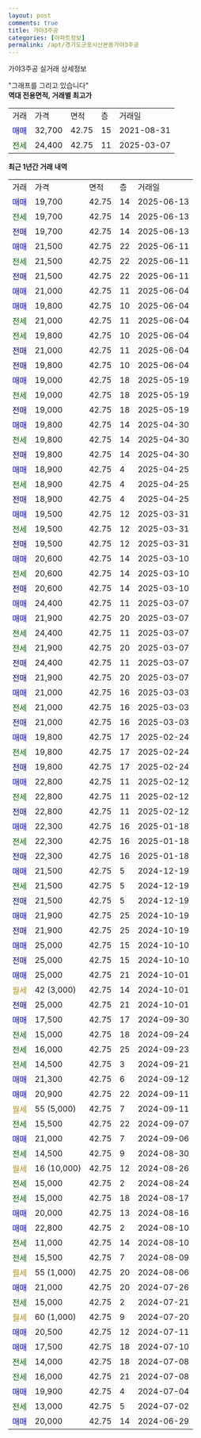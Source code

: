 ```yaml
---
layout: post
comments: true
title: 가야3주공
categories: [아파트정보]
permalink: /apt/경기도군포시산본동가야3주공
---
```


가야3주공 실거래 상세정보

<script type="text/javascript">
  google.charts.load('current', {'packages':['line', 'corechart']});
  google.charts.setOnLoadCallback(drawChart);

  function drawChart() {
    var data = new google.visualization.DataTable();
    data.addColumn('date', '거래일');
    data.addColumn('number', "매매");
    data.addColumn('number', "전세");
    data.addColumn('number', "전매");

    data.addRows([[new Date(Date.parse("2025-06-13")), 19700, null, null], [new Date(Date.parse("2025-06-13")), null, 19700, null], [new Date(Date.parse("2025-06-13")), null, null, 19700], [new Date(Date.parse("2025-06-11")), 21500, null, null], [new Date(Date.parse("2025-06-11")), null, 21500, null], [new Date(Date.parse("2025-06-11")), null, null, 21500], [new Date(Date.parse("2025-06-04")), 21000, null, null], [new Date(Date.parse("2025-06-04")), 19800, null, null], [new Date(Date.parse("2025-06-04")), null, 21000, null], [new Date(Date.parse("2025-06-04")), null, 19800, null], [new Date(Date.parse("2025-06-04")), null, null, 21000], [new Date(Date.parse("2025-06-04")), null, null, 19800], [new Date(Date.parse("2025-05-19")), 19000, null, null], [new Date(Date.parse("2025-05-19")), null, 19000, null], [new Date(Date.parse("2025-05-19")), null, null, 19000], [new Date(Date.parse("2025-04-30")), 19800, null, null], [new Date(Date.parse("2025-04-30")), null, 19800, null], [new Date(Date.parse("2025-04-30")), null, null, 19800], [new Date(Date.parse("2025-04-25")), 18900, null, null], [new Date(Date.parse("2025-04-25")), null, 18900, null], [new Date(Date.parse("2025-04-25")), null, null, 18900], [new Date(Date.parse("2025-03-31")), 19500, null, null], [new Date(Date.parse("2025-03-31")), null, 19500, null], [new Date(Date.parse("2025-03-31")), null, null, 19500], [new Date(Date.parse("2025-03-10")), 20600, null, null], [new Date(Date.parse("2025-03-10")), null, 20600, null], [new Date(Date.parse("2025-03-10")), null, null, 20600], [new Date(Date.parse("2025-03-07")), 24400, null, null], [new Date(Date.parse("2025-03-07")), 21900, null, null], [new Date(Date.parse("2025-03-07")), null, 24400, null], [new Date(Date.parse("2025-03-07")), null, 21900, null], [new Date(Date.parse("2025-03-07")), null, null, 24400], [new Date(Date.parse("2025-03-07")), null, null, 21900], [new Date(Date.parse("2025-03-03")), 21000, null, null], [new Date(Date.parse("2025-03-03")), null, 21000, null], [new Date(Date.parse("2025-03-03")), null, null, 21000], [new Date(Date.parse("2025-02-24")), 19800, null, null], [new Date(Date.parse("2025-02-24")), null, 19800, null], [new Date(Date.parse("2025-02-24")), null, null, 19800], [new Date(Date.parse("2025-02-12")), 22800, null, null], [new Date(Date.parse("2025-02-12")), null, 22800, null], [new Date(Date.parse("2025-02-12")), null, null, 22800], [new Date(Date.parse("2025-01-18")), 22300, null, null], [new Date(Date.parse("2025-01-18")), null, 22300, null], [new Date(Date.parse("2025-01-18")), null, null, 22300], [new Date(Date.parse("2024-12-19")), 21500, null, null], [new Date(Date.parse("2024-12-19")), null, 21500, null], [new Date(Date.parse("2024-12-19")), null, null, 21500], [new Date(Date.parse("2024-10-19")), 21900, null, null], [new Date(Date.parse("2024-10-19")), null, null, 21900], [new Date(Date.parse("2024-10-10")), 25000, null, null], [new Date(Date.parse("2024-10-10")), null, null, 25000], [new Date(Date.parse("2024-10-01")), 25000, null, null], [new Date(Date.parse("2024-10-01")), null, null, null], [new Date(Date.parse("2024-10-01")), null, null, 25000], [new Date(Date.parse("2024-09-30")), 17500, null, null], [new Date(Date.parse("2024-09-24")), null, 15000, null], [new Date(Date.parse("2024-09-23")), null, 16000, null], [new Date(Date.parse("2024-09-21")), null, 14500, null], [new Date(Date.parse("2024-09-12")), 21300, null, null], [new Date(Date.parse("2024-09-11")), 20900, null, null], [new Date(Date.parse("2024-09-11")), null, null, null], [new Date(Date.parse("2024-09-07")), null, 15500, null], [new Date(Date.parse("2024-09-06")), 21000, null, null], [new Date(Date.parse("2024-08-30")), null, 14500, null], [new Date(Date.parse("2024-08-26")), null, null, null], [new Date(Date.parse("2024-08-24")), null, 15000, null], [new Date(Date.parse("2024-08-17")), null, 15000, null], [new Date(Date.parse("2024-08-16")), 20000, null, null], [new Date(Date.parse("2024-08-10")), 22800, null, null], [new Date(Date.parse("2024-08-10")), null, 11000, null], [new Date(Date.parse("2024-08-09")), null, 15500, null], [new Date(Date.parse("2024-08-06")), null, null, null], [new Date(Date.parse("2024-07-26")), 21000, null, null], [new Date(Date.parse("2024-07-21")), null, 15000, null], [new Date(Date.parse("2024-07-20")), null, null, null], [new Date(Date.parse("2024-07-11")), 20500, null, null], [new Date(Date.parse("2024-07-10")), 17500, null, null], [new Date(Date.parse("2024-07-08")), null, 14000, null], [new Date(Date.parse("2024-07-08")), null, 16000, null], [new Date(Date.parse("2024-07-04")), 19900, null, null], [new Date(Date.parse("2024-07-02")), null, 13000, null], [new Date(Date.parse("2024-06-29")), 20000, null, null]]);

    var options = {
      hAxis: {
        format: 'yyyy/MM/dd'
      },    
      lineWidth: 0,
      pointsVisible: true,    
      title: '최근 1년간 유형별 실거래가 분포',
      legend: { position: 'bottom' }
    };

    var formatter = new google.visualization.NumberFormat({pattern:'###,###'} );
    formatter.format(data, 1);
    formatter.format(data, 2);
    
    setTimeout(function() {
        var chart = new google.visualization.LineChart(document.getElementById('columnchart_material'));
        chart.draw(data, (options));
        document.getElementById('loading').style.display = 'none';
    }, 200);
  }
</script>


<div id="loading" style="z-index:20; display: block; margin-left: 0px">"그래프를 그리고 있습니다"</div>
<div id="columnchart_material" style="width: 95%; margin-left: 0px; display: block"></div>
<!-- contents start -->
<b>역대 전용면적, 거래별 최고가</b>
<table class="sortable">
    <tr>
      <td>거래</td>
      <td>가격</td>
      <td>면적</td>
      <td>층</td>
      <td>거래일</td>
    </tr>
        <tr>
          <td><a style="color: blue">매매</a></td>
          <td>32,700</td>
          <td>42.75</td>
          <td>15</td>
          <td>2021-08-31</td>
        </tr>        
        <tr>
              <td><a style="color: darkgreen">전세</a></td>
              <td>24,400</td>
              <td>42.75</td>
              <td>11</td>
              <td>2025-03-07</td>
            </tr>        
    
</table>

<b>최근 1년간 거래 내역</b>

<table class="sortable">
    <tr>
      <td>거래</td>
      <td>가격</td>
      <td>면적</td>
      <td>층</td>
      <td>거래일</td>
    </tr>
    <tr>
      <td><a style="color: blue">매매</a></td>
      <td>19,700</td>
      <td>42.75</td>
      <td>14</td>
      <td>2025-06-13</td>
    </tr>          <tr>
      <td><a style="color: darkgreen">전세</a></td>
      <td>19,700</td>
      <td>42.75</td>
      <td>14</td>
      <td>2025-06-13</td>
    </tr>          <tr>
      <td><a style="color: darkblue">전매</a></td>
      <td>19,700</td>
      <td>42.75</td>
      <td>14</td>
      <td>2025-06-13</td>
    </tr>          <tr>
      <td><a style="color: blue">매매</a></td>
      <td>21,500</td>
      <td>42.75</td>
      <td>22</td>
      <td>2025-06-11</td>
    </tr>          <tr>
      <td><a style="color: darkgreen">전세</a></td>
      <td>21,500</td>
      <td>42.75</td>
      <td>22</td>
      <td>2025-06-11</td>
    </tr>          <tr>
      <td><a style="color: darkblue">전매</a></td>
      <td>21,500</td>
      <td>42.75</td>
      <td>22</td>
      <td>2025-06-11</td>
    </tr>          <tr>
      <td><a style="color: blue">매매</a></td>
      <td>21,000</td>
      <td>42.75</td>
      <td>11</td>
      <td>2025-06-04</td>
    </tr>          <tr>
      <td><a style="color: blue">매매</a></td>
      <td>19,800</td>
      <td>42.75</td>
      <td>10</td>
      <td>2025-06-04</td>
    </tr>          <tr>
      <td><a style="color: darkgreen">전세</a></td>
      <td>21,000</td>
      <td>42.75</td>
      <td>11</td>
      <td>2025-06-04</td>
    </tr>          <tr>
      <td><a style="color: darkgreen">전세</a></td>
      <td>19,800</td>
      <td>42.75</td>
      <td>10</td>
      <td>2025-06-04</td>
    </tr>          <tr>
      <td><a style="color: darkblue">전매</a></td>
      <td>21,000</td>
      <td>42.75</td>
      <td>11</td>
      <td>2025-06-04</td>
    </tr>          <tr>
      <td><a style="color: darkblue">전매</a></td>
      <td>19,800</td>
      <td>42.75</td>
      <td>10</td>
      <td>2025-06-04</td>
    </tr>          <tr>
      <td><a style="color: blue">매매</a></td>
      <td>19,000</td>
      <td>42.75</td>
      <td>18</td>
      <td>2025-05-19</td>
    </tr>          <tr>
      <td><a style="color: darkgreen">전세</a></td>
      <td>19,000</td>
      <td>42.75</td>
      <td>18</td>
      <td>2025-05-19</td>
    </tr>          <tr>
      <td><a style="color: darkblue">전매</a></td>
      <td>19,000</td>
      <td>42.75</td>
      <td>18</td>
      <td>2025-05-19</td>
    </tr>          <tr>
      <td><a style="color: blue">매매</a></td>
      <td>19,800</td>
      <td>42.75</td>
      <td>14</td>
      <td>2025-04-30</td>
    </tr>          <tr>
      <td><a style="color: darkgreen">전세</a></td>
      <td>19,800</td>
      <td>42.75</td>
      <td>14</td>
      <td>2025-04-30</td>
    </tr>          <tr>
      <td><a style="color: darkblue">전매</a></td>
      <td>19,800</td>
      <td>42.75</td>
      <td>14</td>
      <td>2025-04-30</td>
    </tr>          <tr>
      <td><a style="color: blue">매매</a></td>
      <td>18,900</td>
      <td>42.75</td>
      <td>4</td>
      <td>2025-04-25</td>
    </tr>          <tr>
      <td><a style="color: darkgreen">전세</a></td>
      <td>18,900</td>
      <td>42.75</td>
      <td>4</td>
      <td>2025-04-25</td>
    </tr>          <tr>
      <td><a style="color: darkblue">전매</a></td>
      <td>18,900</td>
      <td>42.75</td>
      <td>4</td>
      <td>2025-04-25</td>
    </tr>          <tr>
      <td><a style="color: blue">매매</a></td>
      <td>19,500</td>
      <td>42.75</td>
      <td>12</td>
      <td>2025-03-31</td>
    </tr>          <tr>
      <td><a style="color: darkgreen">전세</a></td>
      <td>19,500</td>
      <td>42.75</td>
      <td>12</td>
      <td>2025-03-31</td>
    </tr>          <tr>
      <td><a style="color: darkblue">전매</a></td>
      <td>19,500</td>
      <td>42.75</td>
      <td>12</td>
      <td>2025-03-31</td>
    </tr>          <tr>
      <td><a style="color: blue">매매</a></td>
      <td>20,600</td>
      <td>42.75</td>
      <td>14</td>
      <td>2025-03-10</td>
    </tr>          <tr>
      <td><a style="color: darkgreen">전세</a></td>
      <td>20,600</td>
      <td>42.75</td>
      <td>14</td>
      <td>2025-03-10</td>
    </tr>          <tr>
      <td><a style="color: darkblue">전매</a></td>
      <td>20,600</td>
      <td>42.75</td>
      <td>14</td>
      <td>2025-03-10</td>
    </tr>          <tr>
      <td><a style="color: blue">매매</a></td>
      <td>24,400</td>
      <td>42.75</td>
      <td>11</td>
      <td>2025-03-07</td>
    </tr>          <tr>
      <td><a style="color: blue">매매</a></td>
      <td>21,900</td>
      <td>42.75</td>
      <td>20</td>
      <td>2025-03-07</td>
    </tr>          <tr>
      <td><a style="color: darkgreen">전세</a></td>
      <td>24,400</td>
      <td>42.75</td>
      <td>11</td>
      <td>2025-03-07</td>
    </tr>          <tr>
      <td><a style="color: darkgreen">전세</a></td>
      <td>21,900</td>
      <td>42.75</td>
      <td>20</td>
      <td>2025-03-07</td>
    </tr>          <tr>
      <td><a style="color: darkblue">전매</a></td>
      <td>24,400</td>
      <td>42.75</td>
      <td>11</td>
      <td>2025-03-07</td>
    </tr>          <tr>
      <td><a style="color: darkblue">전매</a></td>
      <td>21,900</td>
      <td>42.75</td>
      <td>20</td>
      <td>2025-03-07</td>
    </tr>          <tr>
      <td><a style="color: blue">매매</a></td>
      <td>21,000</td>
      <td>42.75</td>
      <td>16</td>
      <td>2025-03-03</td>
    </tr>          <tr>
      <td><a style="color: darkgreen">전세</a></td>
      <td>21,000</td>
      <td>42.75</td>
      <td>16</td>
      <td>2025-03-03</td>
    </tr>          <tr>
      <td><a style="color: darkblue">전매</a></td>
      <td>21,000</td>
      <td>42.75</td>
      <td>16</td>
      <td>2025-03-03</td>
    </tr>          <tr>
      <td><a style="color: blue">매매</a></td>
      <td>19,800</td>
      <td>42.75</td>
      <td>17</td>
      <td>2025-02-24</td>
    </tr>          <tr>
      <td><a style="color: darkgreen">전세</a></td>
      <td>19,800</td>
      <td>42.75</td>
      <td>17</td>
      <td>2025-02-24</td>
    </tr>          <tr>
      <td><a style="color: darkblue">전매</a></td>
      <td>19,800</td>
      <td>42.75</td>
      <td>17</td>
      <td>2025-02-24</td>
    </tr>          <tr>
      <td><a style="color: blue">매매</a></td>
      <td>22,800</td>
      <td>42.75</td>
      <td>11</td>
      <td>2025-02-12</td>
    </tr>          <tr>
      <td><a style="color: darkgreen">전세</a></td>
      <td>22,800</td>
      <td>42.75</td>
      <td>11</td>
      <td>2025-02-12</td>
    </tr>          <tr>
      <td><a style="color: darkblue">전매</a></td>
      <td>22,800</td>
      <td>42.75</td>
      <td>11</td>
      <td>2025-02-12</td>
    </tr>          <tr>
      <td><a style="color: blue">매매</a></td>
      <td>22,300</td>
      <td>42.75</td>
      <td>16</td>
      <td>2025-01-18</td>
    </tr>          <tr>
      <td><a style="color: darkgreen">전세</a></td>
      <td>22,300</td>
      <td>42.75</td>
      <td>16</td>
      <td>2025-01-18</td>
    </tr>          <tr>
      <td><a style="color: darkblue">전매</a></td>
      <td>22,300</td>
      <td>42.75</td>
      <td>16</td>
      <td>2025-01-18</td>
    </tr>          <tr>
      <td><a style="color: blue">매매</a></td>
      <td>21,500</td>
      <td>42.75</td>
      <td>5</td>
      <td>2024-12-19</td>
    </tr>          <tr>
      <td><a style="color: darkgreen">전세</a></td>
      <td>21,500</td>
      <td>42.75</td>
      <td>5</td>
      <td>2024-12-19</td>
    </tr>          <tr>
      <td><a style="color: darkblue">전매</a></td>
      <td>21,500</td>
      <td>42.75</td>
      <td>5</td>
      <td>2024-12-19</td>
    </tr>          <tr>
      <td><a style="color: blue">매매</a></td>
      <td>21,900</td>
      <td>42.75</td>
      <td>25</td>
      <td>2024-10-19</td>
    </tr>          <tr>
      <td><a style="color: darkblue">전매</a></td>
      <td>21,900</td>
      <td>42.75</td>
      <td>25</td>
      <td>2024-10-19</td>
    </tr>          <tr>
      <td><a style="color: blue">매매</a></td>
      <td>25,000</td>
      <td>42.75</td>
      <td>15</td>
      <td>2024-10-10</td>
    </tr>          <tr>
      <td><a style="color: darkblue">전매</a></td>
      <td>25,000</td>
      <td>42.75</td>
      <td>15</td>
      <td>2024-10-10</td>
    </tr>          <tr>
      <td><a style="color: blue">매매</a></td>
      <td>25,000</td>
      <td>42.75</td>
      <td>21</td>
      <td>2024-10-01</td>
    </tr>          <tr>
      <td><a style="color: darkgoldenrod">월세</a></td>
      <td>42 (3,000)</td>
      <td>42.75</td>
      <td>14</td>
      <td>2024-10-01</td>
    </tr>          <tr>
      <td><a style="color: darkblue">전매</a></td>
      <td>25,000</td>
      <td>42.75</td>
      <td>21</td>
      <td>2024-10-01</td>
    </tr>          <tr>
      <td><a style="color: blue">매매</a></td>
      <td>17,500</td>
      <td>42.75</td>
      <td>17</td>
      <td>2024-09-30</td>
    </tr>          <tr>
      <td><a style="color: darkgreen">전세</a></td>
      <td>15,000</td>
      <td>42.75</td>
      <td>18</td>
      <td>2024-09-24</td>
    </tr>          <tr>
      <td><a style="color: darkgreen">전세</a></td>
      <td>16,000</td>
      <td>42.75</td>
      <td>25</td>
      <td>2024-09-23</td>
    </tr>          <tr>
      <td><a style="color: darkgreen">전세</a></td>
      <td>14,500</td>
      <td>42.75</td>
      <td>3</td>
      <td>2024-09-21</td>
    </tr>          <tr>
      <td><a style="color: blue">매매</a></td>
      <td>21,300</td>
      <td>42.75</td>
      <td>6</td>
      <td>2024-09-12</td>
    </tr>          <tr>
      <td><a style="color: blue">매매</a></td>
      <td>20,900</td>
      <td>42.75</td>
      <td>22</td>
      <td>2024-09-11</td>
    </tr>          <tr>
      <td><a style="color: darkgoldenrod">월세</a></td>
      <td>55 (5,000)</td>
      <td>42.75</td>
      <td>7</td>
      <td>2024-09-11</td>
    </tr>          <tr>
      <td><a style="color: darkgreen">전세</a></td>
      <td>15,500</td>
      <td>42.75</td>
      <td>22</td>
      <td>2024-09-07</td>
    </tr>          <tr>
      <td><a style="color: blue">매매</a></td>
      <td>21,000</td>
      <td>42.75</td>
      <td>7</td>
      <td>2024-09-06</td>
    </tr>          <tr>
      <td><a style="color: darkgreen">전세</a></td>
      <td>14,500</td>
      <td>42.75</td>
      <td>9</td>
      <td>2024-08-30</td>
    </tr>          <tr>
      <td><a style="color: darkgoldenrod">월세</a></td>
      <td>16 (10,000)</td>
      <td>42.75</td>
      <td>12</td>
      <td>2024-08-26</td>
    </tr>          <tr>
      <td><a style="color: darkgreen">전세</a></td>
      <td>15,000</td>
      <td>42.75</td>
      <td>2</td>
      <td>2024-08-24</td>
    </tr>          <tr>
      <td><a style="color: darkgreen">전세</a></td>
      <td>15,000</td>
      <td>42.75</td>
      <td>18</td>
      <td>2024-08-17</td>
    </tr>          <tr>
      <td><a style="color: blue">매매</a></td>
      <td>20,000</td>
      <td>42.75</td>
      <td>13</td>
      <td>2024-08-16</td>
    </tr>          <tr>
      <td><a style="color: blue">매매</a></td>
      <td>22,800</td>
      <td>42.75</td>
      <td>2</td>
      <td>2024-08-10</td>
    </tr>          <tr>
      <td><a style="color: darkgreen">전세</a></td>
      <td>11,000</td>
      <td>42.75</td>
      <td>14</td>
      <td>2024-08-10</td>
    </tr>          <tr>
      <td><a style="color: darkgreen">전세</a></td>
      <td>15,500</td>
      <td>42.75</td>
      <td>7</td>
      <td>2024-08-09</td>
    </tr>          <tr>
      <td><a style="color: darkgoldenrod">월세</a></td>
      <td>55 (1,000)</td>
      <td>42.75</td>
      <td>20</td>
      <td>2024-08-06</td>
    </tr>          <tr>
      <td><a style="color: blue">매매</a></td>
      <td>21,000</td>
      <td>42.75</td>
      <td>20</td>
      <td>2024-07-26</td>
    </tr>          <tr>
      <td><a style="color: darkgreen">전세</a></td>
      <td>15,000</td>
      <td>42.75</td>
      <td>2</td>
      <td>2024-07-21</td>
    </tr>          <tr>
      <td><a style="color: darkgoldenrod">월세</a></td>
      <td>60 (1,000)</td>
      <td>42.75</td>
      <td>9</td>
      <td>2024-07-20</td>
    </tr>          <tr>
      <td><a style="color: blue">매매</a></td>
      <td>20,500</td>
      <td>42.75</td>
      <td>12</td>
      <td>2024-07-11</td>
    </tr>          <tr>
      <td><a style="color: blue">매매</a></td>
      <td>17,500</td>
      <td>42.75</td>
      <td>18</td>
      <td>2024-07-10</td>
    </tr>          <tr>
      <td><a style="color: darkgreen">전세</a></td>
      <td>14,000</td>
      <td>42.75</td>
      <td>18</td>
      <td>2024-07-08</td>
    </tr>          <tr>
      <td><a style="color: darkgreen">전세</a></td>
      <td>16,000</td>
      <td>42.75</td>
      <td>21</td>
      <td>2024-07-08</td>
    </tr>          <tr>
      <td><a style="color: blue">매매</a></td>
      <td>19,900</td>
      <td>42.75</td>
      <td>4</td>
      <td>2024-07-04</td>
    </tr>          <tr>
      <td><a style="color: darkgreen">전세</a></td>
      <td>13,000</td>
      <td>42.75</td>
      <td>5</td>
      <td>2024-07-02</td>
    </tr>          <tr>
      <td><a style="color: blue">매매</a></td>
      <td>20,000</td>
      <td>42.75</td>
      <td>14</td>
      <td>2024-06-29</td>
    </tr>      </table>
<!-- contents end -->    

